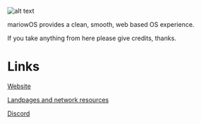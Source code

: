![alt text](https://github.com/mariowstech/mariowOS/images/mariowOS-icon.png "bla")

mariowOS provides a clean, smooth, web based OS experience.

If you take anything from here please give credits, thanks.

# Links
[Website](https://mariowstech.github.io/mariowOS)

[Landpages and network resources](https://github.com/mariowstech/mariowOS-landpages)

[Discord](https://discord.gg/QxjDUeQGMu)
